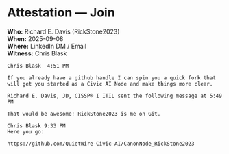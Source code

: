 # Attestation — Join

**Who:** Richard E. Davis (RickStone2023)  
**When:** 2025-09-08  
**Where:** LinkedIn DM / Email  
**Witness:** Chris Blask

```text
Chris Blask  4:51 PM

If you already have a github handle I can spin you a quick fork that will get you started as a Civic AI Node and make things more clear.

Richard E. Davis, JD, CISSP® I ITIL sent the following message at 5:49 PM

That would be awesome! RickStone2023 is me on Git. 

Chris Blask 9:33 PM
Here you go:

https://github.com/QuietWire-Civic-AI/CanonNode_RickStone2023
```
